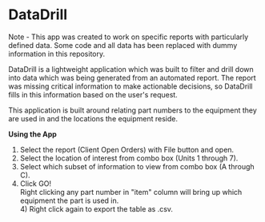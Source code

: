 # DataDrill
<p>Note - This app was created to work on specific reports with particularly defined data. Some code and all data has been replaced with dummy information in this repository.</p>

<p>DataDrill is a lightweight application which was built to filter and drill down into data which was being generated from an automated report. The report was missing critical information to make actionable decisions, so DataDrill fills in this information based on the user's request.</p>

This application is built around relating part numbers to the equipment they are used in and the locations the equipment reside.

<b> Using the App </b>
<ol>
  <li>Select the report (Client Open Orders) with File button and open.</li>
  <li>Select the location of interest from combo box (Units 1 through 7).</li>
  <li>Select which subset of information to view from combo box (A through C).</li>
  <li>Click GO!</li>
  Right clicking any part number in "item" column will bring up which equipment the part is used in.<br>
      4) Right click again to export the table as .csv.<br>
</ol>

